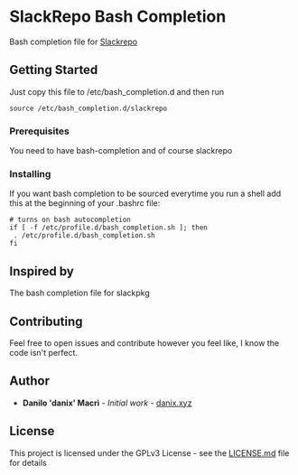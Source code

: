 # SlackRepo Bash Completion

Bash completion file for [Slackrepo](http://idlemoor.github.io/slackrepo/index.html)

## Getting Started

Just copy this file to /etc/bash_completion.d and then run
```
source /etc/bash_completion.d/slackrepo
```

### Prerequisites

You need to have bash-completion and of course slackrepo

### Installing

If you want bash completion to be sourced everytime you run a shell add this at the beginning of your .bashrc file:
```
# turns on bash autocompletion
if [ -f /etc/profile.d/bash_completion.sh ]; then
 . /etc/profile.d/bash_completion.sh
fi
```

## Inspired by

The bash completion file for slackpkg

## Contributing

Feel free to open issues and contribute however you feel like, I know the code isn't perfect.

## Author

* **Danilo 'danix' Macrì** - *Initial work* - [danix.xyz](https://danix.xyz)

## License

This project is licensed under the GPLv3 License - see the [LICENSE.md](LICENSE.md) file for details
